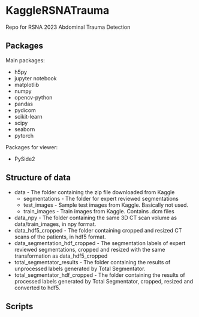 # KaggleRSNATrauma
Repo for RSNA 2023 Abdominal Trauma Detection

## Packages
Main packages:
 * h5py
 * jupyter notebook
 * matplotlib
 * numpy
 * opencv-python
 * pandas
 * pydicom
 * scikit-learn
 * scipy
 * seaborn
 * pytorch

Packages for viewer:
 * PySide2

## Structure of data
 * data - The folder containing the zip file downloaded from Kaggle
   * segmentations - The folder for expert reviewed segmentations
   * test_images - Sample test images from Kaggle. Basically not used.
   * train_images - Train images from Kaggle. Contains .dcm files
 * data_npy - The folder containing the same 3D CT scan volume as data/train_images, in npy format.
 * data_hdf5_cropped - The folder containing cropped and resized CT scans of the patients, in hdf5 format.
 * data_segmentation_hdf_cropped - The segmentation labels of expert reviewed segmentations, cropped and resized
with the same transformation as data_hdf5_cropped
 * total_segmentator_results - The folder containing the results of unprocessed labels generated by Total Segmentator.
 * total_segmentator_hdf_cropped - The folder containing the results of processed labels generated by Total Segmentator, cropped, resized and converted to hdf5.

## Scripts
